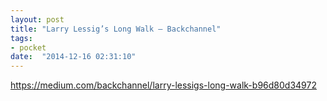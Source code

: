 ```yaml
---
layout: post
title: "Larry Lessig’s Long Walk – Backchannel"
tags:
- pocket
date:  "2014-12-16 02:31:10"
---
```


https://medium.com/backchannel/larry-lessigs-long-walk-b96d80d34972

